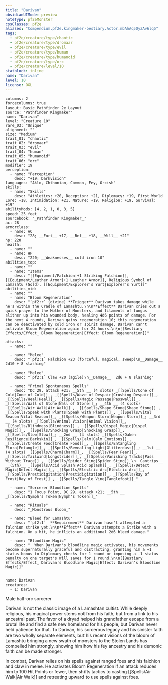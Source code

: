```yaml
---
title: "Darivan"
obsidianUIMode: preview
noteType: pf2eMonster
cssClasses: pf2e
aliases: "Compendium.pf2e.kingmaker-bestiary.Actor.mbAhAq5OyZAv6lq5" 
tags:
  - pf2e/creature/type/chaotic
  - pf2e/creature/type/dromaar
  - pf2e/creature/type/evil
  - pf2e/creature/type/human
  - pf2e/creature/type/humanoid
  - pf2e/creature/type/orc
  - pf2e/creature/level/10
statblock: inline
name: "Darivan"
level: 10
license: OGL
---
```


```statblock
columns: 2
forcecolumns: true
layout: Basic Pathfinder 2e Layout
source: "Pathfinder Kingmaker"
name: "Darivan"
level: "Creature 10"
rare_03: "Unique"
alignment: ""
size: "Medium"
trait_01: "chaotic"
trait_02: "dromaar"
trait_03: "evil"
trait_04: "human"
trait_05: "humanoid"
trait_06: "orc"
modifier: 19
perception:
  - name: "Perception"
    desc: "+19; Darkvision"
languages: "Aklo, Chthonian, Common, Fey, Orcish"
skills:
  - name: "Skills"
    desc: "Athletics: +20, Deception: +21, Diplomacy: +19, First World Lore: +18, Intimidation: +21, Nature: +19, Religion: +19, Survival: +19"
abilityMods: [4, 2, 1, 0, 3, 5]
speed: 25 feet
sourcebook: "_Pathfinder Kingmaker_"
ac: 28
armorclass:
  - name: AC
    desc: "28; __Fort__ +17, __Ref__ +18, __Will__ +21"
hp: 220
health:
  - name: ""
  - name: HP
    desc: "220; __Weaknesses__ cold iron 10"
abilities_top:
  - name: ""
  - name: "Items"
    desc: "[[Equipment/Falchion|+1 Striking Falchion]], [[Equipment/Leather Armor|+1 Leather Armor]], Religious Symbol of Lamashtu (Gold), [[Equipment/Explorer's Yurt|Explorer's Yurt]]"
abilities_mid:
  - name: ""
  - name: "Bloom Regeneration"
    desc: "`pf2:r` (divine) **Trigger** Darivan takes damage while he's within the Cradle of Lamashtu.\n\n**Effect** Darivan cries out a quick prayer to the Mother of Monsters, and filaments of fungus slither up into his wounded body, healing 4d6 points of damage. For the next 4 rounds, Darivan gains regeneration 10; this regeneration can be deactivated by cold iron or spirit damage. Darivan can't activate Bloom Regeneration again for 24 hours.\n\n[[Bestiary Effects/Effect_ Bloom Regeneration|Effect: Bloom Regeneration]]"

attacks:
  - name: ""

  - name: "Melee"
    desc: "`pf2:1` Falchion +23 (forceful, magical, sweep)\n__Damage__  2d10 + 8 slashing"

  - name: "Melee"
    desc: "`pf2:1` Claw +20 (agile)\n__Damage__  2d6 + 8 slashing"

  - name: "Primal Spontaneous Spells"
    desc: "DC 29, attack +21; __5th __ (4 slots) _[[Spells/Cone of Cold|Cone of Cold]]_, _[[Spells/Wave of Despair|Crushing Despair]]_, _[[Spells/Heal|Heal]]_, _[[Spells/Magic Passage|Passwall]]_, _[[Spells/Wall of Stone|Wall of Stone]]_; __4th __ (4 slots) _[[Spells/Air Walk|Air Walk]]_, _[[Spells/Shape Stone|Shape Stone]]_, _[[Spells/Speak with Plants|Speak with Plants]]_, _[[Spells/Vital Beacon|Vital Beacon]]_, _[[Spells/Weapon Storm|Weapon Storm]]_; __3rd __ (4 slots) _[[Spells/Animal Vision|Animal Vision]]_, _[[Spells/Blindness|Blindness]]_, _[[Spells/Dispel Magic|Dispel Magic]]_, _[[Spells/Shocking Grasp|Shocking Grasp]]_, _[[Spells/Slow|Slow]]_; __2nd __ (4 slots) _[[Spells/Oaken Resilience|Barkskin]]_, _[[Spells/Calm|Calm Emotions]]_, _[[Spells/Create Food|Create Food]]_, _[[Spells/Entangling Flora|Entangle]]_, _[[Spells/Revealing Light|Glitterdust]]_; __1st __ (4 slots) _[[Spells/Charm|Charm]]_, _[[Spells/Fear|Fear]]_, _[[Spells/Tailwind|Longstrider]]_, _[[Spells/Vanishing Tracks|Pass Without Trace]]_, _[[Spells/Spider Sting|Spider Sting]]_\n__Cantrips__  __(5th)__ _[[Spells/Acid Splash|Acid Splash]]_, _[[Spells/Detect Magic|Detect Magic]]_, _[[Spells/Electric Arc|Electric Arc]]_, _[[Spells/Prestidigitation|Prestidigitation]]_, _[[Spells/Ray of Frost|Ray of Frost]]_, _[[Spells/Tangle Vine|Tanglefoot]]_"

  - name: "Sorcerer Bloodline Spells"
    desc: "1 Focus Point, DC 29, attack +21; __5th __  _[[Spells/Nymph's Token|Nymph's Token]]_"

  - name: "Rituals"
    desc: "_Monstrous Bloom_"

  - name: "Bleed for Lamashtu"
    desc: "`pf2:1`  **Requirement** Darivan hasn't attempted a falchion strike yet.\n\n**Effect** Darivan attempts a Strike with a falchion. On a hit, he inflicts an additional 2d6 bleed damage."

  - name: "Bloodline Magic"
    desc: "  When Darivan's bloodline magic activates, his movements become supernaturally graceful and distracting, granting him a +1 status bonus to Diplomacy checks for 1 round or imposing a -1 status penalty on one target's Will saves for 1 round.\n\n[[Bestiary Effects/Effect_ Darivan's Bloodline Magic|Effect: Darivan's Bloodline Magic]]"
 
```

```encounter-table
name: Darivan
creatures:
  - 1: Darivan
```


Male half-orc sorcerer

Darivan is not the classic image of a Lamashtan cultist. While deeply religious, his magical power stems not from his faith, but from a link to his ancestral past. The favor of a dryad helped his grandfather escape from a brutal life and find a safe new homeland for his people, but Darivan never held patience for that. To Darivan, his sorcerous legacy and his sinister faith are two wholly separate elements, but his recent visions of the bloom of Lamashtu bringing a new swath of monsters to the Stolen Lands has compelled him strongly, showing him how his fey ancestry and his demonic faith can be made stronger.

In combat, Darivan relies on his spells against ranged foes and his falchion and claw in melee. He activates Bloom Regeneration if an attack reduces him to 100 Hit Points or fewer, then shifts tactics to casting [[Spells/Air Walk|Air Walk]] and retreating upward to use spells against foes.
